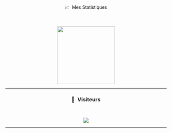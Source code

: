 <p align="center">📈 &nbsp;Mes Statistiques</p>
<br>
<p align="center">
 <img height="180em" src="https://github-readme-stats-eight-theta.vercel.app/api?username=0x-Saeg0r&show_icons=true&theme=react&include_all_commits=true&locale=fr"/>
</p>

-----

### <p align="center">👀 &nbsp;Visiteurs</p>
<br>
<p align="center">
  <img src="https://profile-counter.glitch.me/0x-Saegor/count.svg" />
</p>

-----

